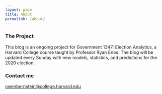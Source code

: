 ```yaml
---
layout: page
title: About
permalink: /about/
---
```


### The Project

This blog is an ongoing project for Government 1347: Election Analytics, a Harvard College course taught by Professor Ryan Enos. The blog will be updated every Sunday with new models, statistics, and predictions for the 2020 election. 

### Contact me

[owenbernstein@college.harvard.edu](mailto:email@domain.com)
